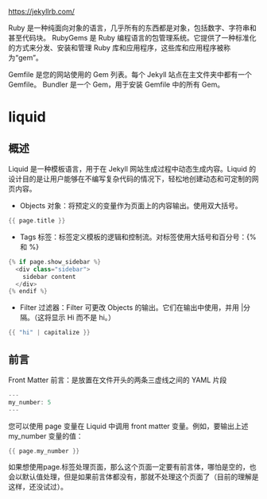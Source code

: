 https://jekyllrb.com/

Ruby 是一种纯面向对象的语言，几乎所有的东西都是对象，包括数字、字符串和甚至代码块。
RubyGems 是 Ruby 编程语言的包管理系统。它提供了一种标准化的方式来分发、安装和管理 Ruby 库和应用程序，这些库和应用程序被称为“gem”。

Gemfile 是您的网站使用的 Gem 列表。每个 Jekyll 站点在主文件夹中都有一个 Gemfile。
Bundler 是一个 Gem，用于安装 Gemfile 中的所有 Gem。

# liquid
## 概述
Liquid 是一种模板语言，用于在 Jekyll 网站生成过程中动态生成内容。Liquid 的设计目的是让用户能够在不编写复杂代码的情况下，轻松地创建动态和可定制的网页内容。
- Objects 对象：将预定义的变量作为页面上的内容输出。使用双大括号。
```Cpp
{{ page.title }}
```
- Tags 标签：标签定义模板的逻辑和控制流。对标签使用大括号和百分号：{% 和 %}
```Cpp
{% if page.show_sidebar %}
  <div class="sidebar">
    sidebar content
  </div>
{% endif %}
```
- Filter 过滤器：Filter 可更改 Objects 的输出。它们在输出中使用，并用 |分隔。（这将显示 Hi 而不是 hi。）
```Cpp
{{ "hi" | capitalize }}
```
## 前言
Front Matter 前言：是放置在文件开头的两条三虚线之间的 YAML 片段
```Cpp
---
my_number: 5
---
```
您可以使用 page 变量在 Liquid 中调用 front matter 变量。例如，要输出上述 my_number 变量的值：
```Cpp
{{ page.my_number }}
```
如果想使用page.标签处理页面，那么这个页面一定要有前言体，哪怕是空的，也会以默认值处理，但是如果前言体都没有，那就不处理这个页面了（目前的理解是这样，还没试过）。